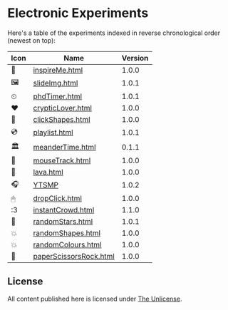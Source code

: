 # Electronic Experiments

Here's a table of the experiments indexed in reverse chronological order (newest on top):

Icon | Name | Version
---- | ---- | -------
🙏 | [inspireMe.html](https://domenicomazza.github.io/ee/inspireMe.html) | 1.0.0
🖼 | [slideImg.html](https://domenicomazza.github.io/ee/slideImg.html) | 1.0.1
⏲ | [phdTimer.html](https://domenicomazza.github.io/ee/phdTimer.html) | 1.0.1
❤ | [crypticLover.html](https://domenicomazza.github.io/ee/crypticLover.html) | 1.0.0
🔺 |[clickShapes.html](https://domenicomazza.github.io/ee/clickShapes.html) | 1.0.0
💿 | [playlist.html](https://domenicomazza.github.io/ee/playlist.html) | 1.0.1
🏛 | [meanderTime.html](https://domenicomazza.github.io/ee/meanderTime.html) | 0.1.1
🐁 | [mouseTrack.html](https://domenicomazza.github.io/ee/mouseTrack.html) | 1.0.0
🌋 | [lava.html](https://domenicomazza.github.io/ee/lava.html) | 1.0.0
🎧 | [YTSMP](https://domenicomazza.github.io/ee/YTSMP/) | 1.0.2
🖱 | [dropClick.html](https://domenicomazza.github.io/ee/dropClick.html) | 1.0.0
:3 | [instantCrowd.html](https://domenicomazza.github.io/ee/instantCrowd.html) | 1.1.0
 🌌 | [randomStars.html](https://domenicomazza.github.io/ee/randomStars.html) | 1.0.1
💥 | [randomShapes.html](https://domenicomazza.github.io/ee/randomShapes.html) | 1.0.0
💥 | [randomColours.html](https://domenicomazza.github.io/ee/randomColours.html) | 1.0.0
🗿 | [paperScissorsRock.html](https://domenicomazza.github.io/ee/paperScissorsRock.html) | 1.0.0

## License
All content published here is licensed under [The Unlicense](http://unlicense.org/).